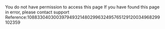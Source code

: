 You do not have permission to access this page If you have found this page in error, please contact support Reference:108833040300397949321480299632495765129120034968299102359